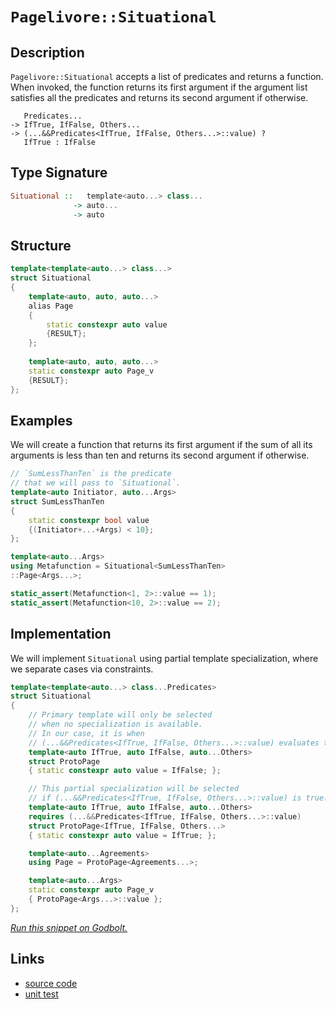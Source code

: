 <!-- Copyright 2024 Feng Mofan
SPDX-License-Identifier: Apache-2.0 -->

# `Pagelivore::Situational`

## Description

`Pagelivore::Situational` accepts a list of predicates and returns a function.
When invoked, the function returns its first argument if the argument list satisfies all the predicates and returns its second argument if otherwise.

<pre><code>   Predicates...
-> IfTrue, IfFalse, Others...
-> (...&&Predicates&lt;IfTrue, IfFalse, Others...&gt;::value) ?
   IfTrue : IfFalse</code></pre>

## Type Signature

```Haskell
Situational ::   template<auto...> class...
              -> auto...
              -> auto
```

## Structure

```C++
template<template<auto...> class...>
struct Situational
{
    template<auto, auto, auto...>
    alias Page
    {
        static constexpr auto value
        {RESULT};
    };
    
    template<auto, auto, auto...>
    static constexpr auto Page_v
    {RESULT};
};
```

## Examples

We will create a function that returns its first argument if the sum of all its arguments is less than ten and returns its second argument if otherwise.

```C++
// `SumLessThanTen` is the predicate
// that we will pass to `Situational`.
template<auto Initiator, auto...Args>
struct SumLessThanTen
{
    static constexpr bool value
    {(Initiator+...+Args) < 10};
};

template<auto...Args>
using Metafunction = Situational<SumLessThanTen>
::Page<Args...>;

static_assert(Metafunction<1, 2>::value == 1);
static_assert(Metafunction<10, 2>::value == 2);
```

## Implementation

We will implement `Situational` using partial template specialization, where we separate cases via constraints.

```C++
template<template<auto...> class...Predicates>
struct Situational
{
    // Primary template will only be selected
    // when no specialization is available.
    // In our case, it is when
    // (...&&Predicates<IfTrue, IfFalse, Others...>::value) evaluates to false.
    template<auto IfTrue, auto IfFalse, auto...Others>
    struct ProtoPage
    { static constexpr auto value = IfFalse; };

    // This partial specialization will be selected
    // if (...&&Predicates<IfTrue, IfFalse, Others...>::value) is true.
    template<auto IfTrue, auto IfFalse, auto...Others>
    requires (...&&Predicates<IfTrue, IfFalse, Others...>::value)
    struct ProtoPage<IfTrue, IfFalse, Others...> 
    { static constexpr auto value = IfTrue; };

    template<auto...Agreements>
    using Page = ProtoPage<Agreements...>;

    template<auto...Args>
    static constexpr auto Page_v
    { ProtoPage<Args...>::value };
};
```

[*Run this snippet on Godbolt.*](https://godbolt.org/#z:OYLghAFBqd5QCxAYwPYBMCmBRdBLAF1QCcAaPECAMzwBtMA7AQwFtMQByARg9KtQYEAysib0QXACx8BBAKoBnTAAUAHpwAMvAFYTStJg1DIApACYAQuYukl9ZATwDKjdAGFUtAK4sGe1wAyeAyYAHI%2BAEaYxHoADqgKhE4MHt6%2BcQlJAkEh4SxRMVy2mPaOAkIETMQEqT5%2BRXaYDskVVQQ5YZHRegqV1bXpDX3twZ353VwAlLaoXsTI7BwEmCyxBssmAMxuy6vrmFtuTF5EAHTnW9gA1MgGCgrnp8rEmPiiywqXJhoAgr3EXgcVyEhC8TDKzFo3x%2BJgA7FZflckVcAPQoq7PPAsKoATyuuzW4MwVwA7nRaFcBLQ8VEro0HK9ocjUeiSQhGFcGKg6bEmngxHgAF7g5JXPAKK5MABuTDoTAi9FOTORaKuAEkGJS5jcmEpSGKCGKJWzGMqkaqII9zAA2G3PV54d6YT7bNVUAAqAMw%2BrdADExHqrgB5Ajs4gPC6bbAgEAy7yYSZXTBxsEffHcqgBzBKxHIgn7Q7HIjqj1e/VF7l%2BrPlk6oR4hsMu7BmukEAFA56oIjKJjAA65pFwiytkXIG4CXqYVSxYiS2tXFPErYAERL/toSi2w7hy630JbqvdCHFV1ibX5FIUvOQF6FIoEpPJV1p9OW6AP6LwVCulouZlt/72m8RIum4bqel43prtWwahtEEZKlGMaLomJ5tpBOY/My%2BZEoW87gWWc7FlWG5QRW9ZweGXwDlcLwAI5eHgLwSr%2BSr/naLzAR8hwEZBPpUOugYNvBVpIbGYiQZMLb/IChqdt2vYHK6pZ8dBpH6sJ4aidcLZDiOjhjmgDCTtOs4VguElLpsq68Up26wrumwIjCNE4Rs2zkecPzAC8KyMAQTYtl4iRGBiilXCuGLEF2qA9n2hzeb5bCCAhXxOfurkrIS7lHLWjw/MQwCBTRvSjuOxnLKZRHcnFmAAPpSrp8JRTFtUJYVqViYuEUOXuvw7n1Lk/CiABUY3jRNk0otCo3jVc7rOgFVwTdNvyzZNG1jatQ2qiY1oaEIPgBM6ChHoYC0MHtGhGvi7Knpxjq4Wt6KhuCpLEmStAUme9zphF%2B0ggQqbJGIV2YW5Sm5cRDBJOCJA1mcXkddRfzoUCh0sMd9xnQwF37vC0mVAZ5UmTOz6oJ4Fnxk1FgQBqsNEMQ1hWpYBVFYmhxXFwGgDel/W9XzQ0Q3hiOnGzxU/MFwTAFcACymCVFQXgMM0D6RYDwMCKD2wY1jp0IOdppRtCMZtds4vaYN0KlQZdW6ko1QQPLivK6rl3bEUVxmJcyGWRF1mRVMg0246dv3NEBBOwrTBKyrEKHNz%2Bre11fsrpFZhSU5HDTLQnAAKy8H4HBaKQqCcG41jWHSszzEuZibDwpAEJo2fTAA1iAsIaKcmxmFwsKbJskhmBoAAcsIAJyj9IuccJIvAsBIGgaKQRcl2XHC8AoIAr83xfZ6QcCwDAiAgLMBCxCc5CUGgqx0NEoSsIsqij9aAC01qSFcwDIGOUinGYXgDpGZ4HQHofgggRBiHYFIGQghFAqHUPvUgugigkmIEwWInAeA53zoXFupdOBBhOJfQ0qBvwv3fp/b%2Bv8uaSAAT%2BDwd96CznMA3SYvA95aGmBAJAt9Yj3zIBQCA/DBEgGAFIMwfA6DLHDJQCIBCIjBFxNg3gSjmDEBxEGCI2gmh70brfZKBAgwMGpAQrAEQvDACOF9be3BeBYGxEYcQyD8AvGaFKZ0BCpxNBOIsRuwRlizxLrQPAEQMGaI8FgAhbYsSqNIJ44gEQEiYGXCsQwwBQlGBbtMKgBgioADU8CYBJEGXkRdG4QOEKIcQsCqkILUAQ1B%2BgMkoErpYfQYTt6QGmKgWIEI7Fv16O%2BayphLDWBHrwVAiTiCgK8T04opRkguAYO4TwdR/CrI6HkAoGREgQgGPUUg8R9nJG2V0Qoiy9EtGGIcnoJRrnlGGOc8YlzSr9HWYMWwzzRg7ImNMBQNcFgSFwRwAuq8CEbyuJQj%2BX8f5/3oWYH8uBCAkAivXKYnCcnTHZEwLAMQIDtxAJITYpwJ6bFhJIDQw9JD7Q0Hna0E99CcHnqQReDdTjWi4NaUeU9uV50kFwPO5LrQQuQRvLeO8m45MPifXhZ8SFX2EaIlhj82CcCqCwKUsI35MBuAYUKXAJ6nC4KcEuwCSCgPAbIKBtTpD1KUI05BugpHoMwao0F4K15TKIYqsh35NXat1fqjJXNjWmuuhAJhAiWHot7hw6V%2B8eF8NQMw6I18RGppjd0QNOrbgZKNYnGgtBZHbwgAo5B6iVH2NIFWzR2jdEOHiYY/yJizGuMwJY6xYgNzxMcRklxJc3HXM8XY81qhfHLHiYEkoBDQnhNxFExYJdYmLxrYk5JSg0lOMydLGVeTewKCKSUspjB4lVNtTA%2B1sgGlIJLi6lp2SxlWA6fO7phLS79OSIM4ZK5n0TPXjMuZ76AUPLdistZaQjmBF%2BRcvZWQUifKOSchDLzdkNDAxCVoHyoP3KWU8toaGJjfLaHcoYhHYOvJBTMOYwKpjMrBfg8VnBJTEC1TqvV%2BbDXhrNci/AjM42YsTdwnFmA8XdA/bPVl7LjXUthMK2EA8aWfyKN6whm9bBSq4QfI%2Bp9z6kIzSqh%2BT8NVseoSwBQUoxxSiNacfYvQgH8ctWAooF6alXrgfIR1d6dAgE2KQN1WD7GeqY%2BvX1F8TiUgDWZr%2BFmrMLls/Zw0Uas2CLjZsBN2nk0oFSywwzuXuhWdiLEBqRq6pJbtjF6RJb4LyMUcozR8S61aJ0Xo5tqajFtpxOYztVibG9prf25xy6HFMRHV45BPjkB%2BOnYIWdyD50RJxEumJsy12Nw3Sk7dA691Jr4Pko9xTSnlPPTa9zEhr3wO800vzj7jDtJsG%2B%2BAvSv0Tk4CiYZbTxmWEmaXIDWAQNXPAxAVwZHSAwdyHBooKGDlIfgxCIjbzMM3NI3DjD%2BGGDYZGJDqj5GcMbLx9jsY6GAVApgSFsVYWOCsZYOZyz1nEsgWSyigTbChNZdE%2BJgloLpMgDMMaweec87Uu5hoQesIeWU59Rp7eu9sWkA7vzzlsJR7/mtHnSeXAR7cqkbPTYoXpdYqTaCwBUv1NG5Ewk%2BCyzJBAA%3D%3D%3D)

## Links

- [source code](../../../../conceptrodon/pagelivore/situational.hpp)
- [unit test](../../../../tests/unit/metafunctions/pagelivore/situational.test.hpp)
